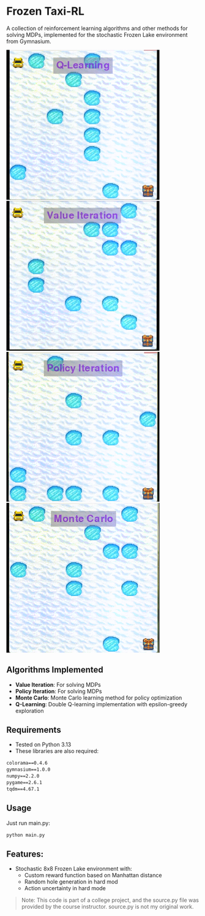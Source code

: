# Frozen Taxi-RL
A collection of reinforcement learning algorithms and other methods for solving MDPs, implemented for the stochastic Frozen Lake environment from Gymnasium.

<p float="left">
  <img src='screenshots/Q_learning.gif' width='400'/>
  <img src='screenshots/Value_iter.gif' width='400'/>
  <img src='screenshots/policy_iter.gif' width='400'/>
  <img src='screenshots/Monte_Carlo.gif' width='400'/>
</p>

## Algorithms Implemented
- **Value Iteration**: For solving MDPs
- **Policy Iteration**: For solving MDPs
- **Monte Carlo**: Monte Carlo learning method for policy optimization
- **Q-Learning**: Double Q-learning implementation with epsilon-greedy exploration

## Requirements
- Tested on Python 3.13
- These libraries are also required:
```txt
colorama==0.4.6
gymnasium==1.0.0 
numpy==2.2.0
pygame==2.6.1
tqdm==4.67.1
```

## Usage
Just run main.py:
```txt
python main.py
```

## Features:
- Stochastic 8x8 Frozen Lake environment with:
  - Custom reward function based on Manhattan distance
  - Random hole generation in hard mod
  - Action uncertainty in hard mode

> Note: This code is part of a college project, and the source.py file was provided by the course instructor. source.py is not my original work.
